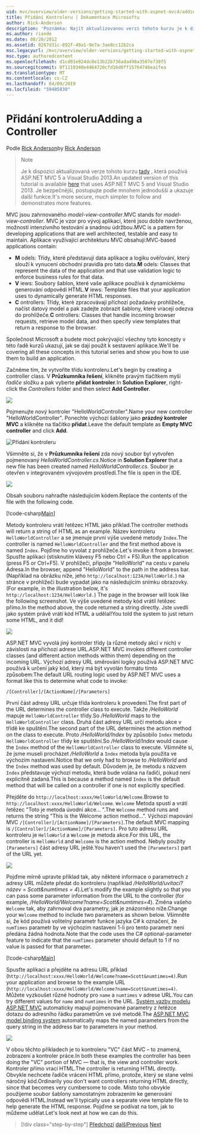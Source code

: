 ```yaml
---
uid: mvc/overview/older-versions/getting-started-with-aspnet-mvc4/adding-a-controller
title: Přidání Kontroleru | Dokumentace Microsoftu
author: Rick-Anderson
description: 'Poznámka: Najít aktualizovanou verzi tohoto kurzu je k dispozici tady, která používá ASP.NET MVC 5 a Visual Studio 2013. Je bezpečnější, sledovat a ukázka mnohem jednodušší...'
ms.author: riande
ms.date: 08/28/2012
ms.assetid: 0267d31c-892f-49a1-9e7a-3ae8cc12b2ca
msc.legacyurl: /mvc/overview/older-versions/getting-started-with-aspnet-mvc4/adding-a-controller
msc.type: authoredcontent
ms.openlocfilehash: d1cd01e924dc8e13b22b736ada490a3507e730f5
ms.sourcegitcommit: 0f1119340e4464720cfd16d0ff15764746ea1fea
ms.translationtype: MT
ms.contentlocale: cs-CZ
ms.lasthandoff: 04/09/2019
ms.locfileid: "59405830"
---
```

# <a name="adding-a-controller"></a><span data-ttu-id="2b86a-104">Přidání kontroleru</span><span class="sxs-lookup"><span data-stu-id="2b86a-104">Adding a Controller</span></span>

<span data-ttu-id="2b86a-105">Podle [Rick Anderson]((https://twitter.com/RickAndMSFT))</span><span class="sxs-lookup"><span data-stu-id="2b86a-105">by [Rick Anderson]((https://twitter.com/RickAndMSFT))</span></span>

> > [!NOTE]
> > <span data-ttu-id="2b86a-106">Je k dispozici aktualizovaná verze tohoto kurzu [tady](../../getting-started/introduction/getting-started.md) , která používá ASP.NET MVC 5 a Visual Studio 2013.</span><span class="sxs-lookup"><span data-stu-id="2b86a-106">An updated version of this tutorial is available [here](../../getting-started/introduction/getting-started.md) that uses ASP.NET MVC 5 and Visual Studio 2013.</span></span> <span data-ttu-id="2b86a-107">Je bezpečnější, postupujte podle mnohem jednodušší a ukazuje další funkce.</span><span class="sxs-lookup"><span data-stu-id="2b86a-107">It's more secure, much simpler to follow and demonstrates more features.</span></span>


<span data-ttu-id="2b86a-108">MVC jsou zahrnovaného *model-view-controller*.</span><span class="sxs-lookup"><span data-stu-id="2b86a-108">MVC stands for *model-view-controller*.</span></span> <span data-ttu-id="2b86a-109">MVC je vzor pro vývoj aplikací, které jsou dobře navrženou, možností intenzivního testování a snadnou údržbou.</span><span class="sxs-lookup"><span data-stu-id="2b86a-109">MVC is a pattern for developing applications that are well architected, testable and easy to maintain.</span></span> <span data-ttu-id="2b86a-110">Aplikace využívající architekturu MVC obsahují:</span><span class="sxs-lookup"><span data-stu-id="2b86a-110">MVC-based applications contain:</span></span>

- <span data-ttu-id="2b86a-111">**M** odels: Třídy, které představují data aplikace a logiku ověřování, který slouží k vynucení obchodní pravidla pro tato data.</span><span class="sxs-lookup"><span data-stu-id="2b86a-111">**M** odels: Classes that represent the data of the application and that use validation logic to enforce business rules for that data.</span></span>
- <span data-ttu-id="2b86a-112">**V** iews: Soubory šablon, které vaše aplikace používá k dynamickému generování odpovědi HTML.</span><span class="sxs-lookup"><span data-stu-id="2b86a-112">**V** iews: Template files that your application uses to dynamically generate HTML responses.</span></span>
- <span data-ttu-id="2b86a-113">**C** ontrollers: Třídy, které zpracovávají příchozí požadavky prohlížeče, načíst datový model a pak zadejte zobrazit šablony, které vracejí odezva do prohlížeče.</span><span class="sxs-lookup"><span data-stu-id="2b86a-113">**C** ontrollers: Classes that handle incoming browser requests, retrieve model data, and then specify view templates that return a response to the browser.</span></span>

<span data-ttu-id="2b86a-114">Společnost Microsoft a budete moct pokrývající všechny tyto koncepty v této řadě kurzů ukazují, jak se dají použít k sestavení aplikace.</span><span class="sxs-lookup"><span data-stu-id="2b86a-114">We'll be covering all these concepts in this tutorial series and show you how to use them to build an application.</span></span>

<span data-ttu-id="2b86a-115">Začněme tím, že vytvoříte třídu kontroleru.</span><span class="sxs-lookup"><span data-stu-id="2b86a-115">Let's begin by creating a controller class.</span></span> <span data-ttu-id="2b86a-116">V **Průzkumníka řešení**, klikněte pravým tlačítkem myši *řadiče* složku a pak vyberte **přidat kontroler**.</span><span class="sxs-lookup"><span data-stu-id="2b86a-116">In **Solution Explorer**, right-click the *Controllers* folder and then select **Add Controller**.</span></span>

![](adding-a-controller/_static/image1.png)

<span data-ttu-id="2b86a-117">Pojmenujte nový kontroler &quot;HelloWorldController&quot;.</span><span class="sxs-lookup"><span data-stu-id="2b86a-117">Name your new controller &quot;HelloWorldController&quot;.</span></span> <span data-ttu-id="2b86a-118">Ponechte výchozí šablony jako **prázdný kontroler MVC** a klikněte na tlačítko **přidat**.</span><span class="sxs-lookup"><span data-stu-id="2b86a-118">Leave the default template as **Empty MVC controller** and click **Add**.</span></span>

![Přidání kontroleru](adding-a-controller/_static/image2.png)

<span data-ttu-id="2b86a-120">Všimněte si, že v **Průzkumníka řešení** zda nový soubor byl vytvořen pojmenovaný *HelloWorldController.cs*.</span><span class="sxs-lookup"><span data-stu-id="2b86a-120">Notice in **Solution Explorer** that a new file has been created named *HelloWorldController.cs*.</span></span> <span data-ttu-id="2b86a-121">Soubor je otevřen v integrovaném vývojovém prostředí.</span><span class="sxs-lookup"><span data-stu-id="2b86a-121">The file is open in the IDE.</span></span>

![](adding-a-controller/_static/image3.png)

<span data-ttu-id="2b86a-122">Obsah souboru nahraďte následujícím kódem.</span><span class="sxs-lookup"><span data-stu-id="2b86a-122">Replace the contents of the file with the following code.</span></span>

[!code-csharp[Main](adding-a-controller/samples/sample1.cs)]

<span data-ttu-id="2b86a-123">Metody kontroleru vrátí řetězec HTML jako příklad.</span><span class="sxs-lookup"><span data-stu-id="2b86a-123">The controller methods will return a string of HTML as an example.</span></span> <span data-ttu-id="2b86a-124">Název kontroleru `HelloWorldController` a se jmenuje první výše uvedené metody `Index`.</span><span class="sxs-lookup"><span data-stu-id="2b86a-124">The controller is named `HelloWorldController` and the first method above is named `Index`.</span></span> <span data-ttu-id="2b86a-125">Pojďme ho vyvolat z prohlížeče.</span><span class="sxs-lookup"><span data-stu-id="2b86a-125">Let's invoke it from a browser.</span></span> <span data-ttu-id="2b86a-126">Spusťte aplikaci (stisknutím klávesy F5 nebo Ctrl + F5).</span><span class="sxs-lookup"><span data-stu-id="2b86a-126">Run the application (press F5 or Ctrl+F5).</span></span> <span data-ttu-id="2b86a-127">V prohlížeči, připojte &quot;HelloWorld&quot; na cestu v panelu Adresa.</span><span class="sxs-lookup"><span data-stu-id="2b86a-127">In the browser, append &quot;HelloWorld&quot; to the path in the address bar.</span></span> <span data-ttu-id="2b86a-128">(Například na obrázku níže, jeho `http://localhost:1234/HelloWorld.`) na stránce v prohlížeči bude vypadat jako na následujícím snímku obrazovky.</span><span class="sxs-lookup"><span data-stu-id="2b86a-128">(For example, in the illustration below, it's `http://localhost:1234/HelloWorld.`) The page in the browser will look like the following screenshot.</span></span> <span data-ttu-id="2b86a-129">Ve výše uvedené metody kód vrátil řetězec přímo.</span><span class="sxs-lookup"><span data-stu-id="2b86a-129">In the method above, the code returned a string directly.</span></span> <span data-ttu-id="2b86a-130">Jste uvedli jako systém právě vrátí kód HTML a udělal!</span><span class="sxs-lookup"><span data-stu-id="2b86a-130">You told the system to just return some HTML, and it did!</span></span>

![](adding-a-controller/_static/image4.png)

<span data-ttu-id="2b86a-131">ASP.NET MVC vyvolá jiný kontroler třídy (a různé metody akcí v nich) v závislosti na příchozí adrese URL.</span><span class="sxs-lookup"><span data-stu-id="2b86a-131">ASP.NET MVC invokes different controller classes (and different action methods within them) depending on the incoming URL.</span></span> <span data-ttu-id="2b86a-132">Výchozí adresy URL směrování logiky používá ASP.NET MVC používá k určení jaký kód, který má být vyvolán formátu tímto způsobem:</span><span class="sxs-lookup"><span data-stu-id="2b86a-132">The default URL routing logic used by ASP.NET MVC uses a format like this to determine what code to invoke:</span></span>

`/[Controller]/[ActionName]/[Parameters]`

<span data-ttu-id="2b86a-133">První část adresy URL určuje třída kontroleru k provedení.</span><span class="sxs-lookup"><span data-stu-id="2b86a-133">The first part of the URL determines the controller class to execute.</span></span> <span data-ttu-id="2b86a-134">Takže */HelloWorld* mapuje `HelloWorldController` třídy.</span><span class="sxs-lookup"><span data-stu-id="2b86a-134">So */HelloWorld* maps to the `HelloWorldController` class.</span></span> <span data-ttu-id="2b86a-135">Druhá část adresy URL určí metodu akce v třídě ke spuštění.</span><span class="sxs-lookup"><span data-stu-id="2b86a-135">The second part of the URL determines the action method on the class to execute.</span></span> <span data-ttu-id="2b86a-136">Proto */HelloWorld/Index* by způsobilo `Index` metodu `HelloWorldController` třídy ke spuštění.</span><span class="sxs-lookup"><span data-stu-id="2b86a-136">So */HelloWorld/Index* would cause the `Index` method of the `HelloWorldController` class to execute.</span></span> <span data-ttu-id="2b86a-137">Všimněte si, že jsme museli procházet */HelloWorld* a `Index` metoda byla použita ve výchozím nastavení.</span><span class="sxs-lookup"><span data-stu-id="2b86a-137">Notice that we only had to browse to */HelloWorld* and the `Index` method was used by default.</span></span> <span data-ttu-id="2b86a-138">Důvodem je, že metodu s názvem `Index` představuje výchozí metodu, která bude volána na řadiči, pokud není explicitně zadaná.</span><span class="sxs-lookup"><span data-stu-id="2b86a-138">This is because a method named `Index` is the default method that will be called on a controller if one is not explicitly specified.</span></span>

<span data-ttu-id="2b86a-139">Přejděte do `http://localhost:xxxx/HelloWorld/Welcome`.</span><span class="sxs-lookup"><span data-stu-id="2b86a-139">Browse to `http://localhost:xxxx/HelloWorld/Welcome`.</span></span> <span data-ttu-id="2b86a-140">`Welcome` Metoda spustí a vrátí řetězec &quot;Toto je metoda úvodní akce... &quot;.</span><span class="sxs-lookup"><span data-stu-id="2b86a-140">The `Welcome` method runs and returns the string &quot;This is the Welcome action method...&quot;.</span></span> <span data-ttu-id="2b86a-141">Výchozí mapování MVC `/[Controller]/[ActionName]/[Parameters]`.</span><span class="sxs-lookup"><span data-stu-id="2b86a-141">The default MVC mapping is `/[Controller]/[ActionName]/[Parameters]`.</span></span> <span data-ttu-id="2b86a-142">Pro tuto adresu URL kontroleru je `HelloWorld` a `Welcome` je metoda akce.</span><span class="sxs-lookup"><span data-stu-id="2b86a-142">For this URL, the controller is `HelloWorld` and `Welcome` is the action method.</span></span> <span data-ttu-id="2b86a-143">Nebyly použity `[Parameters]` část adresy URL ještě.</span><span class="sxs-lookup"><span data-stu-id="2b86a-143">You haven't used the `[Parameters]` part of the URL yet.</span></span>

![](adding-a-controller/_static/image5.png)

<span data-ttu-id="2b86a-144">Pojďme mírně upravte příklad tak, aby některé informace o parametrech z adresy URL můžete předat do kontroleru (například */HelloWorld/uvítací? název = Scott&amp;numtimes = 4*).</span><span class="sxs-lookup"><span data-stu-id="2b86a-144">Let's modify the example slightly so that you can pass some parameter information from the URL to the controller (for example, */HelloWorld/Welcome?name=Scott&amp;numtimes=4*).</span></span> <span data-ttu-id="2b86a-145">Změna vašeho `Welcome` tak, aby zahrnoval dva parametry, jak je znázorněno níže.</span><span class="sxs-lookup"><span data-stu-id="2b86a-145">Change your `Welcome` method to include two parameters as shown below.</span></span> <span data-ttu-id="2b86a-146">Všimněte si, že kód používá volitelný parametr funkce jazyka C# k označení, že `numTimes` parametr by ve výchozím nastavení 1-li pro tento parametr není předána žádná hodnota.</span><span class="sxs-lookup"><span data-stu-id="2b86a-146">Note that the code uses the C# optional-parameter feature to indicate that the `numTimes` parameter should default to 1 if no value is passed for that parameter.</span></span>

[!code-csharp[Main](adding-a-controller/samples/sample2.cs)]

<span data-ttu-id="2b86a-147">Spusťte aplikaci a přejděte na adresu URL příklad (`http://localhost:xxxx/HelloWorld/Welcome?name=Scott&numtimes=4)`.</span><span class="sxs-lookup"><span data-stu-id="2b86a-147">Run your application and browse to the example URL (`http://localhost:xxxx/HelloWorld/Welcome?name=Scott&numtimes=4)`.</span></span> <span data-ttu-id="2b86a-148">Můžete vyzkoušet různé hodnoty pro `name` a `numtimes` v adrese URL.</span><span class="sxs-lookup"><span data-stu-id="2b86a-148">You can try different values for `name` and `numtimes` in the URL.</span></span> <span data-ttu-id="2b86a-149">[Systém vazby modelu ASP.NET MVC](http://odetocode.com/Blogs/scott/archive/2009/04/27/6-tips-for-asp-net-mvc-model-binding.aspx) automaticky mapují pojmenované parametry z řetězce dotazu do adresního řádku parametrům ve své metodě.</span><span class="sxs-lookup"><span data-stu-id="2b86a-149">The [ASP.NET MVC model binding system](http://odetocode.com/Blogs/scott/archive/2009/04/27/6-tips-for-asp-net-mvc-model-binding.aspx) automatically maps the named parameters from the query string in the address bar to parameters in your method.</span></span>

![](adding-a-controller/_static/image6.png)

<span data-ttu-id="2b86a-150">V obou těchto příkladech je to kontroleru &quot;VC&quot; část MVC – to znamená, zobrazení a kontroler práce.</span><span class="sxs-lookup"><span data-stu-id="2b86a-150">In both these examples the controller has been doing the &quot;VC&quot; portion of MVC — that is, the view and controller work.</span></span> <span data-ttu-id="2b86a-151">Kontroler přímo vrací HTML.</span><span class="sxs-lookup"><span data-stu-id="2b86a-151">The controller is returning HTML directly.</span></span> <span data-ttu-id="2b86a-152">Obvykle nechcete řadiče vrácení HTML přímo, protože, který se stane velmi náročný kód.</span><span class="sxs-lookup"><span data-stu-id="2b86a-152">Ordinarily you don't want controllers returning HTML directly, since that becomes very cumbersome to code.</span></span> <span data-ttu-id="2b86a-153">Místo toho obvykle použijeme soubor šablony samostatným zobrazením ke generování odpovědi HTML.</span><span class="sxs-lookup"><span data-stu-id="2b86a-153">Instead we'll typically use a separate view template file to help generate the HTML response.</span></span> <span data-ttu-id="2b86a-154">Pojďme se podívat na tom, jak to můžeme udělat.</span><span class="sxs-lookup"><span data-stu-id="2b86a-154">Let's look next at how we can do this.</span></span>

> [!div class="step-by-step"]
> <span data-ttu-id="2b86a-155">[Předchozí](intro-to-aspnet-mvc-4.md)
> [další](adding-a-view.md)</span><span class="sxs-lookup"><span data-stu-id="2b86a-155">[Previous](intro-to-aspnet-mvc-4.md)
[Next](adding-a-view.md)</span></span>

